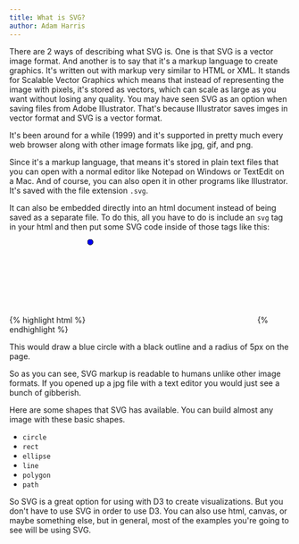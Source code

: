 ```yaml
---
title: What is SVG?
author: Adam Harris
---
```


There are 2 ways of describing what SVG is. One is that SVG is a vector image format. And another is to say that it's a markup language to create graphics. It's written out with markup very similar to HTML or XML. It stands for Scalable Vector Graphics which means that instead of representing the image with pixels, it's stored as vectors, which can scale as large as you want without losing any quality. You may have seen SVG as an option when saving files from Adobe Illustrator. That's because Illustrator saves imges in vector format and SVG is a vector format.

It's been around for a while (1999) and it's supported in pretty much every web browser along with other image formats like jpg, gif, and png.

Since it's a markup language, that means it's stored in plain text files that you can open with a normal editor like Notepad on Windows or TextEdit on a Mac. And of course, you can also open it in other programs like Illustrator. It's saved with the file extension `.svg`.

It can also be embedded directly into an html document instead of being saved as a separate file. To do this, all you have to do is include an `svg` tag in your html and then put some SVG code inside of those tags like this:

{% highlight html %}
<svg>
   <circle r="5" cy="5" cx="5" style="stroke: black; stroke-width: 1px; fill: blue;">
</svg>
{% endhighlight %}

This would draw a blue circle with a black outline and a radius of 5px on the page.

So as you can see, SVG markup is readable to humans unlike other image formats. If you opened up a jpg file with a text editor you would just see a bunch of gibberish.

Here are some shapes that SVG has available. You can build almost any image with these basic shapes.

* `circle`
* `rect`
* `ellipse`
* `line`
* `polygon`
* `path`

So SVG is a great option for using with D3 to create visualizations. But you don't have to use SVG in order to use D3. You can also use html, canvas, or maybe something else, but in general, most of the examples you're going to see will be using SVG.
